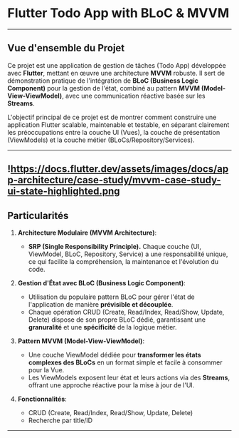 # Flutter Todo App with BLoC & MVVM 

---

## Vue d'ensemble du Projet

Ce projet est une application de gestion de tâches (Todo App) développée avec **Flutter**, mettant en œuvre une architecture **MVVM** robuste. Il sert de démonstration pratique de l'intégration de **BLoC (Business Logic Component)** pour la gestion de l'état, combiné au pattern **MVVM (Model-View-ViewModel)**, avec une communication réactive basée sur les **Streams**.

L'objectif principal de ce projet est de montrer comment construire une application Flutter scalable, maintenable et testable, en séparant clairement les préoccupations entre la couche UI (Vues), la couche de présentation (ViewModels) et la couche métier (BLoCs/Repository/Services).

---
!https://docs.flutter.dev/assets/images/docs/app-architecture/case-study/mvvm-case-study-ui-state-highlighted.png
---


## Particularités


1.  **Architecture Modulaire (MVVM Architecture)**:
    * **SRP (Single Responsibility Principle).** Chaque couche (UI, ViewModel, BLoC, Repository, Service) a une responsabilité unique, ce qui facilite la compréhension, la maintenance et l'évolution du code.

2.  **Gestion d'État avec BLoC (Business Logic Component)**:
    * Utilisation du populaire pattern BLoC pour gérer l'état de l'application de manière **prévisible et découplée**.
    * Chaque opération CRUD (Create, Read/Index, Read/Show, Update, Delete) dispose de son propre BLoC dédié, garantissant une **granuralité** et une **spécificité** de la logique métier.

3.  **Pattern MVVM (Model-View-ViewModel)**:
    * Une couche ViewModel dédiée pour **transformer les états complexes des BLoCs** en un format simple et facile à consommer pour la Vue.
    * Les ViewModels exposent leur état et leurs actions via des **Streams**, offrant une approche réactive pour la mise à jour de l'UI.

4. **Fonctionnalités**:
    * CRUD (Create, Read/Index, Read/Show, Update, Delete)
    * Recherche par title/ID
---


